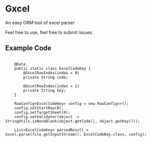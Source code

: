 # Gxcel
An easy ORM tool of excel parser

Feel free to use, feel free to submit issues.

## Example Code

```

    @Data
    public static class ExcelCodeKey {
        @GxcelRowIndex(index = 0)
        private String code;

        @GxcelRowIndex(index = 1)
        private String key;
    }
    
    RowConfig<ExcelCodeKey> config = new RowConfig<>();
    config.setStartRow(0);
    config.setTargetSheet(0);
    config.setValidator(object -> StringUtils.isNoneBlank(object.getCode(), object.getKey()));
    
    List<ExcelCodeKey> parsedResult = Gxcel.parse(file.getInputStream(), ExcelCodeKey.class, config);
```

